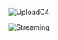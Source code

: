 
![UploadC4](https://github.com/S24-Capstone-Distributed/General-4020/assets/75939187/6e07abf3-c5f5-4c3e-8ee4-7f3e296f1116)

![Streaming](https://github.com/S24-Capstone-Distributed/General-4020/assets/75939187/ceb29a97-7288-4276-9856-3fcad8d16df0)
